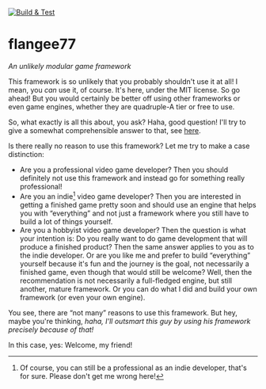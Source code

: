 
[![Build & Test](https://github.com/Flinsch/flangee77/actions/workflows/cmake-multi-platform.yml/badge.svg)](https://github.com/Flinsch/flangee77/actions/workflows/cmake-multi-platform.yml)

# flangee77
*An unlikely modular game framework*

This framework is so unlikely that you probably shouldn't use it at all! I
mean, you *can* use it, of course. It's here, under the MIT license. So go
ahead! But you would certainly be better off using other frameworks or even
game engines, whether they are quadruple-A tier or free to use.

So, what exactly is all this about, you ask? Haha, good question! I'll try to give a
somewhat comprehensible answer to that, see [here](docs/personal-intention.md).

Is there really no reason to use this framework? Let me try to make a case
distinction:

- Are you a professional video game developer? Then you should definitely not
  use this framework and instead go for something really professional!
- Are you an indie[^1] video game developer? Then you are interested in
  getting a finished game pretty soon and should use an engine that helps you
  with &ldquo;everything&rdquo; and not just a framework where you still have
  to build a lot of things yourself.
- Are you a hobbyist video game developer? Then the question is what your
  intention is: Do you really want to do game development that will produce a
  finished product? Then the same answer applies to you as to the indie
  developer. Or are you like me and prefer to build &ldquo;everything&rdquo;
  yourself because it's fun and the journey is the goal, not necessarily a
  finished game, even though that would still be welcome? Well, then the
  recommendation is not necessarily a full-fledged engine, but still another,
  mature framework. Or you can do what I did and build your own framework (or
  even your own engine).

[^1]: Of course, you can still be a professional as an indie developer, that's
for sure. Please don't get me wrong here!

You see, there are &ldquo;not many&rdquo; reasons to use this framework. But
hey, maybe you're thinking, *haha, I'll outsmart this guy by using his
framework precisely because of that!*

In this case, yes: Welcome, my friend!
